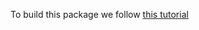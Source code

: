 To build this package we follow [this tutorial](https://medium.com/analytics-vidhya/how-to-create-a-python-library-7d5aea80cc3f)